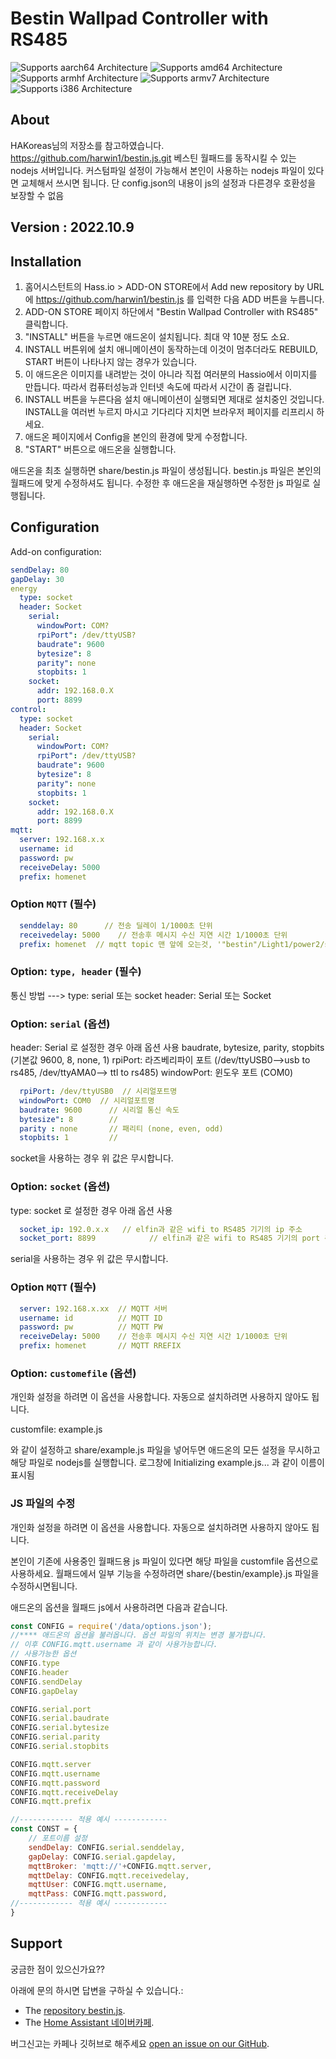 # Bestin Wallpad Controller with RS485 

![Supports aarch64 Architecture][aarch64-shield] ![Supports amd64 Architecture][amd64-shield] ![Supports armhf Architecture][armhf-shield] ![Supports armv7 Architecture][armv7-shield] ![Supports i386 Architecture][i386-shield]

## About
HAKoreas님의 저장소를 참고하였습니다. https://github.com/harwin1/bestin.js.git
베스틴 월패드를 동작시킬 수 있는 nodejs 서버입니다. 
커스텀파일 설정이 가능해서 본인이 사용하는 nodejs 파일이 있다면 교체해서 쓰시면 됩니다. 단 config.json의 내용이 js의 설정과 다른경우 호환성을 보장할 수 없음

## Version : 2022.10.9

## Installation

1. 홈어시스턴트의 Hass.io > ADD-ON STORE에서 Add new repository by URL에 https://github.com/harwin1/bestin.js 를 입력한 다음 ADD 버튼을 누릅니다.
2. ADD-ON STORE 페이지 하단에서 "Bestin Wallpad Controller with RS485" 클릭합니다.
3. "INSTALL" 버튼을 누르면 애드온이 설치됩니다. 최대 약 10분 정도 소요. 
4. INSTALL 버튼위에 설치 애니메이션이 동작하는데 이것이 멈추더라도 REBUILD, START 버튼이 나타나지 않는 경우가 있습니다.
5. 이 애드온은 이미지를 내려받는 것이 아니라 직접 여러분의 Hassio에서 이미지를 만듭니다. 따라서 컴퓨터성능과 인터넷 속도에 따라서 시간이 좀 걸립니다. 
6. INSTALL 버튼을 누른다음 설치 애니메이션이 실행되면 제대로 설치중인 것입니다. INSTALL을 여러번 누르지 마시고 기다리다 지치면 브라우저 페이지를 리프리시 하세요. 
7. 애드온 페이지에서 Config을 본인의 환경에 맞게 수정합니다.
8. "START" 버튼으로 애드온을 실행합니다.

애드온을 최초 실행하면 share/bestin.js 파일이 생성됩니다. bestin.js 파일은 본인의 월패드에 맞게 수정하셔도 됩니다. 수정한 후 애드온을 재실행하면 수정한 js 파일로 실행됩니다. 



## Configuration

Add-on configuration:

```yaml
sendDelay: 80
gapDelay: 30
energy
  type: socket
  header: Socket
    serial:
      windowPort: COM?
      rpiPort": /dev/ttyUSB?
      baudrate": 9600
      bytesize": 8
      parity": none
      stopbits: 1
    socket: 
      addr: 192.168.0.X
      port: 8899
control:
  type: socket
  header: Socket
    serial:
      windowPort: COM?
      rpiPort": /dev/ttyUSB?
      baudrate": 9600
      bytesize": 8
      parity": none
      stopbits: 1
    socket: 
      addr: 192.168.0.X
      port: 8899
mqtt:
  server: 192.168.x.x
  username: id
  password: pw
  receiveDelay: 5000
  prefix: homenet
```

### Option `MQTT` (필수)
```yaml
  senddelay: 80      // 전송 딜레이 1/1000초 단위
  receivedelay: 5000	// 전송후 메시지 수신 지연 시간 1/1000초 단위
  prefix: homenet  // mqtt topic 맨 앞에 오는것, '"bestin"/Light1/power2/state' 등으로 변경가능 
```

### Option: `type, header` (필수)
통신 방법 --->
  type: serial 또는 socket 
  header: Serial 또는 Socket 
  
### Option: `serial` (옵션)
header: Serial 로 설정한 경우 아래 옵션 사용
baudrate, bytesize, parity, stopbits (기본값 9600, 8, none, 1)
rpiPort: 라즈베리파이 포트 (/dev/ttyUSB0-->usb to rs485, /dev/ttyAMA0--> ttl to rs485)
windowPort: 윈도우 포트 (COM0)

```yaml
  rpiPort: /dev/ttyUSB0  // 시리얼포트명
  windowPort: COM0  // 시리얼포트명
  baudrate: 9600      // 시리얼 통신 속도
  bytesize": 8        // 
  parity : none       // 패리티 (none, even, odd)
  stopbits: 1         //
```
socket을 사용하는 경우 위 값은 무시합니다.

### Option: `socket` (옵션) 
type: socket 로 설정한 경우 아래 옵션 사용
```yaml
  socket_ip: 192.0.x.x   // elfin과 같은 wifi to RS485 기기의 ip 주소
  socket_port: 8899            // elfin과 같은 wifi to RS485 기기의 port 주소
```
serial을 사용하는 경우 위 값은 무시합니다. 


### Option `MQTT` (필수)
```yaml
  server: 192.168.x.xx  // MQTT 서버
  username: id          // MQTT ID
  password: pw          // MQTT PW
  receiveDelay: 5000    // 전송후 메시지 수신 지연 시간 1/1000초 단위
  prefix: homenet       // MQTT RREFIX
```

### Option: `customefile` (옵션)

개인화 설정을 하려면 이 옵션을 사용합니다. 자동으로 설치하려면 사용하지 않아도 됩니다. 

customfile: example.js 

와 같이 설정하고 share/example.js 파일을 넣어두면 애드온의 모든 설정을 무시하고 해당 파일로 nodejs를 실행합니다.
로그창에 Initializing example.js... 과 같이 이름이 표시됨


### JS 파일의 수정

개인화 설정을 하려면 이 옵션을 사용합니다. 자동으로 설치하려면 사용하지 않아도 됩니다. 

본인이 기존에 사용중인 월패드용 js 파일이 있다면 해당 파일을 customfile 옵션으로 사용하세요. 
월패드에서 일부 기능을 수정하려면 share/{bestin/example}.js 파일을 수정하시면됩니다. 

애드온의 옵션을 월패드 js에서 사용하려면 다음과 같습니다.
```js
const CONFIG = require('/data/options.json');  
//**** 애드온의 옵션을 불러옵니다. 옵션 파일의 위치는 변경 불가합니다. 
// 이후 CONFIG.mqtt.username 과 같이 사용가능합니다. 
// 사용가능한 옵션
CONFIG.type
CONFIG.header
CONFIG.sendDelay
CONFIG.gapDelay

CONFIG.serial.port
CONFIG.serial.baudrate
CONFIG.serial.bytesize
CONFIG.serial.parity
CONFIG.serial.stopbits

CONFIG.mqtt.server
CONFIG.mqtt.username
CONFIG.mqtt.password
CONFIG.mqtt.receiveDelay
CONFIG.mqtt.prefix

//------------ 적용 예시 ------------
const CONST = {
    // 포트이름 설정
    sendDelay: CONFIG.serial.senddelay,
    gapDelay: CONFIG.serial.gapdelay,
    mqttBroker: 'mqtt://'+CONFIG.mqtt.server, 
    mqttDelay: CONFIG.mqtt.receivedelay,
    mqttUser: CONFIG.mqtt.username, 
    mqttPass: CONFIG.mqtt.password, 
//------------ 적용 예시 ------------
}
```

## Support

궁금한 점이 있으신가요??

아래에 문의 하시면 답변을 구하실 수 있습니다.:

- The [repository bestin.js][github].
- The [Home Assistant 네이버카페][forum].

버그신고는 카페나 깃허브로 해주세요 [open an issue on our GitHub][issue].

[forum]: https://cafe.naver.com/koreassistant
[github]: https://github.com/harwin1/bestin.js
[issue]: https://github.com/harwin1/bestin.js/issues
[aarch64-shield]: https://img.shields.io/badge/aarch64-yes-green.svg
[amd64-shield]: https://img.shields.io/badge/amd64-yes-green.svg
[armhf-shield]: https://img.shields.io/badge/armhf-yes-green.svg
[armv7-shield]: https://img.shields.io/badge/armv7-yes-green.svg
[i386-shield]: https://img.shields.io/badge/i386-yes-green.svg

